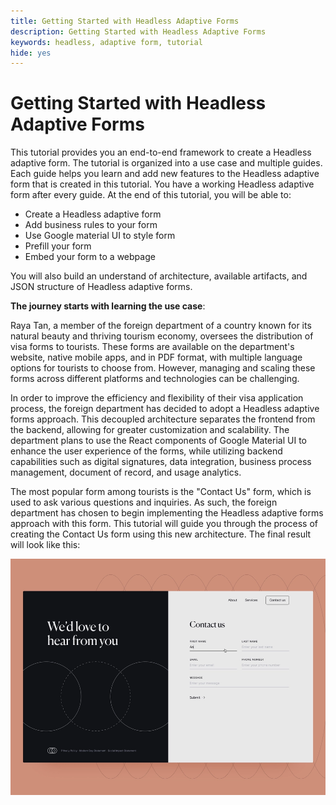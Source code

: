 ```yaml
---
title: Getting Started with Headless Adaptive Forms
description: Getting Started with Headless Adaptive Forms
keywords: headless, adaptive form, tutorial
hide: yes
---
```


# Getting Started with Headless Adaptive Forms

This tutorial provides you an end-to-end framework to create a Headless adaptive form. The tutorial is organized into a use case and multiple guides. Each guide helps you learn and add new features to the Headless adaptive form that is created in this tutorial. You have a working Headless adaptive form after every guide. At the end of this tutorial, you will be able to:

* Create a Headless adaptive form
* Add business rules to your form
* Use Google material UI to style form
* Prefill your form 
* Embed your form to a webpage

You will also build an understand of architecture, available artifacts, and JSON structure of Headless adaptive forms.

**The journey starts with learning the use case**:

Raya Tan, a member of the foreign department of a country known for its natural beauty and thriving tourism economy, oversees the distribution of visa forms to tourists. These forms are available on the department's website, native mobile apps, and in PDF format, with multiple language options for tourists to choose from. However, managing and scaling these forms across different platforms and technologies can be challenging.

In order to improve the efficiency and flexibility of their visa application process, the foreign department has decided to adopt a Headless adaptive forms approach. This decoupled architecture separates the frontend from the backend, allowing for greater customization and scalability. The department plans to use the React components of Google Material UI to enhance the user experience of the forms, while utilizing backend capabilities such as digital signatures, data integration, business process management, document of record, and usage analytics.

The most popular form among tourists is the "Contact Us" form, which is used to ask various questions and inquiries. As such, the foreign department has chosen to begin implementing the Headless adaptive forms approach with this form. This tutorial will guide you through the process of creating the Contact Us form using this new architecture. The final result will look like this: 

![Contact US Headless adaptive form](assets/contact-us-headless-adaptive-forms.png)